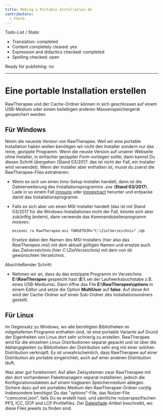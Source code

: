 ```yaml
---
title: Making a Portable Installation de
contributors:
  - Fherb
---
```


Todo-List / State:

- Translation: completed
- Content completely cleared: yes
- Expression and didactics checked: completed
- Spelling checked: open

Ready for publishing: no

------------------------------------------------------------------------

# Eine portable Installation erstellen

RawTherapee und der Cache-Ordner können in sich geschlossen auf einem
USB-Medium oder einem beliebigen anderen Massenspeichergerät gespeichert
werden.

## Für Windows

Nimm die neueste Version von RawTherapee. Weil wir eine portable
Installation haben wollen benötigen wir nicht den Installer sondern nur
das reine, gezippte Programm. Wenn die neuste Version auf unserer
Webseite ohne Installer, in einfacher gezippter Form vorliegen sollte,
dann kannst Du diesen Schritt übergehen (Stand 03/2017: das ist nicht
der Fall, ein Installer wird verwendet). Wenn der Installer aber
enthalten ist, musst du zuerst die RawTherapee-Files extrahieren:

- Wenn es sich um einen Inno-Setup-Installer handelt, dann ist die
  Dateierweiterung des Installationsprogramms *.exe* (**Stand
  03/2017**). Lade in so einem Fall
  [innounp](http://innounp.sourceforge.net/) oder
  [innoextract](http://constexpr.org/innoextract/) herunter und entpacke
  damit das Installationsprogramm.

<!-- -->

- Falls es sich aber um einen MSI-Installer handelt (das ist mit Stand
  03/2017 für die Windows-Installationen nicht der Fall, könnte sich
  aber zukünftig ändern), dann verwende das Kommandozeilenprogramm
  *msiexec*:
    
      msiexec /a RawTherapee.msi TARGETDIR="C:\ZielVerzeichnis" /qb

  Ersetze dabei den Namen des MSI-Installers (hier also das
  *RawTherapee.msi*) mit dem aktuell gültigen Namen und ersetze auch das
  Zielverzeichnis (hier *C:\ZielVerzeichnis*) mit dem von dir
  gewünschten Verzeichnis.

Abschließender Schritt:

- Nehmen wir an, dass du das entzippte Programm im Verzeichnis
  **E:\RawTherapee** gespeicht hast (**E:\\** sei der Laufwerksbuchstabe
  z.B. eines USB-Mediums). Dann öffne das File
  **E:\RawTherapee\options** in einem Editor und setze die Option
  **MultiUser** auf **false**. Auf diese Art wird der Cache-Ordner auf
  einen Sub-Ordner des Installationsordners gestellt.

## Für Linux

Im Gegensatz zu Windows, wo alle benötigten Bibliotheken im
mitgelieferten Programm enthalten sind, ist eine portable Variante auf
Grund der Eigenheiten von Linux dort sehr schrierig zu erstellen.
RawTherapee wird für die einzelnen Linux-Distributionen separat gepackt
und ist über die Abhängigkeiten zu Bibliotheken der Distribution sehr
eng mit einer solchen Distribution verknüpft. Es ist unwahrscheinlich,
dass RawTherapee auf einer Distribution als portable eingerichtet, auch
auf einer anderen Distribution läuft.

Was aber gut funktioniert: Auf allen Zielsystemen zwar RawTherapee mit
den dort vorhandenen Paketmanagern separat installieren, jedoch die
Konfigurationsdateien auf einem tragbaren Speichermedium ablegen.
Sichere dazu auf ein portables Medium den RawTherapee-Ordner *config*.
Insbesondere benötigst Du das "*options*"-File, das Nutzer-File
"*camconst.json*", falls Du es erstellt hast, und sämtliche
nutzerspezifischen PP3, ICC, DCP and LCP Profilefiles. Der
[Dateipfade](File_Paths/de.md)-Artikel beschreibt, wo diese
Files jeweils zu finden sind.
